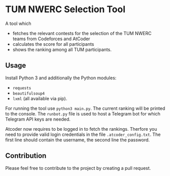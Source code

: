 # TUM NWERC Selection Tool
A tool which 
- fetches the relevant contests for the selection of the TUM NWERC teams from Codeforces and AtCoder
- calculates the score for all participants
- shows the ranking among all TUM participants.

## Usage
Install Python 3 and additionally the Python modules:
- `requests`
- `beautifulsoup4`
- `lxml`
(all available via pip).

For running the tool use `python3 main.py`. The current ranking will be printed to the console.
The `runbot.py` file is used to host a Telegram bot for which Telegram API keys are needed.

Atcoder now requires to be logged in to fetch the rankings. Therfore you need to provide valid login credentials in the file `.atcoder_config.txt`. The first line should contain the username, the second line the password.

## Contribution
Please feel free to contribute to the project by creating a pull request.
